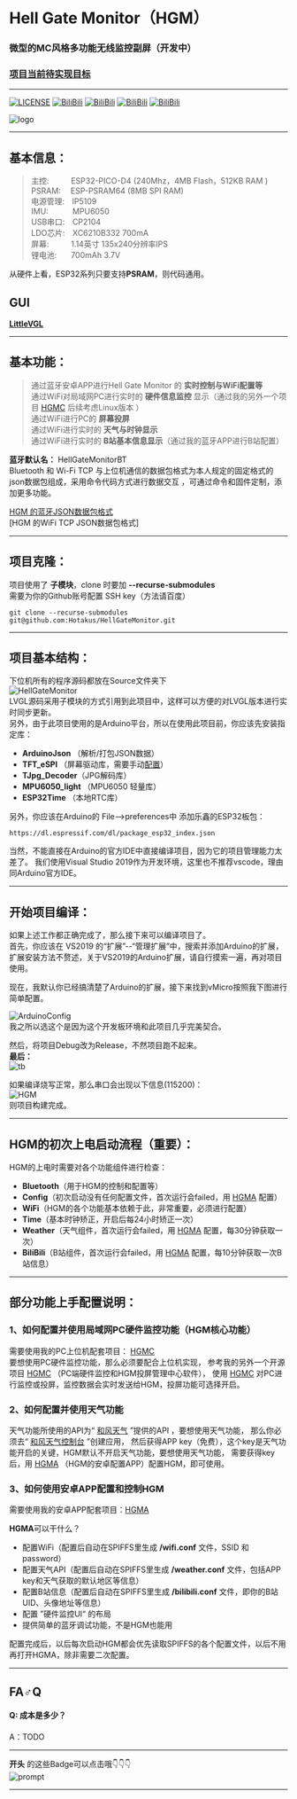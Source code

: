 # Hell Gate Monitor（HGM）
### 微型的MC风格多功能无线监控副屏（开发中）  

### [项目当前待实现目标](https://github.com/Hotakus/HellGateMonitor/issues/3)

---
[![LICENSE](https://img.shields.io/github/license/Hotakus/HellGateMonitor?label=LICENSE&logo=GNU&style=flat-square)](./LICENSE)
[![BiliBili](https://img.shields.io/badge/Kicad-硬件原理图-yellow?style=flat-square&logo=Files)](Hardware)
[![BiliBili](https://img.shields.io/badge/BiliBili-视频介绍-blue?style=flat-square&logo=Bilibili)](https://space.bilibili.com/341974201)
[![BiliBili](https://img.shields.io/badge/GitHub-我的主页-teal?style=flat-square&logo=Github)](https://visualstudio.microsoft.com/zh-hans/vs/)
[![BiliBili](https://img.shields.io/badge/IDE-VisualStudio-blueviolet?style=flat-square&logo=VisualStudio)](https://visualstudio.microsoft.com/zh-hans/vs/)

![logo](Image/HellGateMonitor.png)

---

## 基本信息：

> 主控: &emsp; &emsp; ESP32-PICO-D4 (240Mhz，4MB Flash，512KB RAM )  
> PSRAM: &emsp;ESP-PSRAM64 (8MB SPI RAM)   
> 电源管理:&emsp;IP5109  
> IMU: &emsp; &emsp; &nbsp;MPU6050  
> USB串口:&emsp;CP2104    
> LDO芯片:&emsp;XC6210B332 700mA   
> 屏幕: &emsp; &emsp; 1.14英寸 135x240分辨率IPS  
> 锂电池:&emsp; &nbsp; 700mAh 3.7V  
>   
从硬件上看，ESP32系列只要支持**PSRAM**，则代码通用。 

## GUI
[**LittleVGL**](https://github.com/lvgl/lvgl)

---
## 基本功能：
>通过蓝牙安卓APP进行Hell Gate Monitor 的 __实时控制与WiFi配置等__  
>通过WiFi对局域网PC进行实时的 __硬件信息监控__ 显示（通过我的另外一个项目 
> [HGMC](https://github.com/Hotakus/HGMC) 后续考虑Linux版本
> ）  
>通过WiFi进行PC的 __屏幕投屏__  
>通过WiFi进行实时的 __天气与时钟显示__  
>通过WiFi进行实时的 __B站基本信息显示__（通过我的蓝牙APP进行B站配置）  

__蓝牙默认名：__ HellGateMonitorBT  
Bluetooth 和 Wi-Fi TCP 与上位机通信的数据包格式为本人规定的固定格式的json数据包组成，采用命令代码方式进行数据交互
，可通过命令和固件定制，添加更多功能。  

[HGM 的蓝牙JSON数据包格式](./Source/HgmApp/HgmBT/README.md)  
[HGM 的WiFi TCP JSON数据包格式]

---

## 项目克隆：
项目使用了 __子模块__，clone 时要加 __--recurse-submodules__  
需要为你的Github账号配置 SSH key（方法请百度）
```shell
git clone --recurse-submodules git@github.com:Hotakus/HellGateMonitor.git
```

---

## 项目基本结构：
下位机所有的程序源码都放在Source文件夹下  
![HellGateMonitor](Image/SourceStruct.png)  
LVGL源码采用子模块的方式引用到此项目中，这样可以方便的对LVGL版本进行实时同步更新。  
另外，由于此项目使用的是Arduino平台，所以在使用此项目前，你应该先安装指定库：
* **ArduinoJson** （解析/打包JSON数据）
* **TFT_eSPI** （屏幕驱动库，需要手动[配置]()）
* **TJpg_Decoder**（JPG解码库）
* **MPU6050_light** （MPU6050 轻量库）  
* **ESP32Time** （本地RTC库）  

另外，你应该在Arduino的 File-->preferences中 添加乐鑫的ESP32板包：
```shell
https://dl.espressif.com/dl/package_esp32_index.json
```

当然，不能直接在Arduino的官方IDE中直接编译项目，因为它的项目管理能力太差了。
我们使用Visual Studio 2019作为开发环境，这里也不推荐vscode，理由同Arduino官方IDE。

---

## 开始项目编译：
如果上述工作都正确完成了，那么接下来可以编译项目了。  
首先，你应该在 VS2019 的“扩展”--“管理扩展”中，搜索并添加Arduino的扩展，
扩展安装方法不赘述，关于VS2019的Arduino扩展，请自行摸索一遍，再对项目使用。

现在，我默认你已经搞清楚了Arduino的扩展，接下来找到vMicro按照我下图进行简单配置。

![ArduinoConfig](Image/ArduinoConfig.png)  
我之所以选这个是因为这个开发板环境和此项目几乎完美契合。

然后，将项目Debug改为Release，不然项目跑不起来。  
__最后：__  
![tb](Image/tb.png)

如果编译烧写正常，那么串口会出现以下信息(115200)：  
![HGM](Image/HGM.png)  
则项目构建完成。

---

## HGM的初次上电启动流程（重要）：
HGM的上电时需要对各个功能组件进行检查：

- **Bluetooth**（用于HGM的控制和配置等）
- **Config**（初次启动没有任何配置文件，首次运行会failed，用 [HGMA](https://github.com/Hotakus/HGMA) 配置）
- **WiFi**（HGM的各个功能基本依赖于此，非常重要，必须进行配置）
- **Time**（基本时钟矫正，开启后每24小时矫正一次）
- **Weather**（天气组件，首次运行会failed，用 [HGMA](https://github.com/Hotakus/HGMA) 配置，每30分钟获取一次）
- **BiliBili**（B站组件，首次运行会failed，用 [HGMA](https://github.com/Hotakus/HGMA) 配置，每10分钟获取一次B站信息）



---

## 部分功能上手配置说明：
### 1、如何配置并使用局域网PC硬件监控功能（HGM核心功能）
需要使用我的PC上位机配套项目： [HGMC](https://github.com/Hotakus/HGMC)    
要想使用PC硬件监控功能，那么必须要配合上位机实现，
参考我的另外一个开源项目 [HGMC](https://github.com/Hotakus/HGMC) （PC端硬件监控和HGM投屏管理中心软件），
使用 [HGMC](https://github.com/Hotakus/HGMC) 对PC进行监控或投屏，监控数据会实时发送给HGM，投屏功能可选择开启。

### 2、如何配置并使用天气功能
天气功能所使用的API为“ [和风天气](https://id.qweather.com) ”提供的API
，要想使用天气功能，
那么你必须去“ [和风天气控制台](https://id.qweather.com/#/login?redirect=https%3A%2F%2Fconsole.qweather.com) ”创建应用，
然后获得APP key（免费），这个key是天气功能开启的关键，HGM默认不开启天气功能，要想使用天气功能，
需要获得key后，用 [HGMA](https://github.com/Hotakus/HGMA) （HGM的安卓配置APP）配置HGM，即可使用。

### 3、如何使用安卓APP配置和控制HGM
需要使用我的安卓APP配套项目：[HGMA](https://github.com/Hotakus/HGMA)   

**HGMA**可以干什么？
* 配置WiFi（配置后自动在SPIFFS里生成 **/wifi.conf** 文件，SSID 和 password）
* 配置天气API（配置后自动在SPIFFS里生成 **/weather.conf** 文件，包括APP key和天气获取的默认地区等信息）
* 配置B站信息（配置后自动在SPIFFS里生成 **/bilibili.conf** 文件，即你的B站UID、头像地址等信息）
* 配置 ”硬件监控UI“ 的布局
* 提供简单的蓝牙调试功能，不是HGM也能用

配置完成后，以后每次启动HGM都会优先读取SPIFFS的各个配置文件，以后不用再打开HGMA，除非需要二次配置。

---

## FA♂Q
#### Q: 成本是多少？
A：TODO



---

**开头** 的这些Badge可以点击哦👇👇👇    
![prompt](Image/prompt.png)

---

<br>
<br>
<br>
<br>
<br>
<br>
<br>
<br>
<br>
<br>
<br>
<br>
<br>
